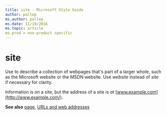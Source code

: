 ```yaml
---
title: site - Microsoft Style Guide
author: pallep
ms.author: pallep
ms.date: 11/19/2016
ms.topic: article
ms.prod = non-product specific
---
```


# site

Use to describe a collection of webpages that's part of a larger whole, such as the Microsoft website or the MSDN website. Use *website* instead of *site* if necessary for clarity.

Information is *on* a site, but the address of a site is *at* [www.example.com](http://www.example.com/).

**See also** [page](https://worldready.cloudapp.net/Styleguide/Read?id=1413&topicid=5650), [URLs and web addresses](/style-guide/urls-web-addresses)
